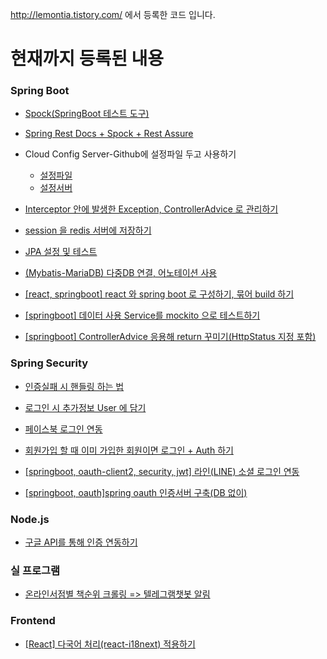http://lemontia.tistory.com/ 에서 등록한 코드 입니다.

# 현재까지 등록된 내용

### Spring Boot
* [Spock(SpringBoot 테스트 도구)](https://github.com/lemontia/test-spock)

* [Spring Rest Docs + Spock + Rest Assure](https://github.com/lemontia/SpringRestDocs-Spock)

* Cloud Config Server-Github에 설정파일 두고 사용하기
    - [설정파일](https://github.com/lemontia/SpringCloudConfigRepository)
    - [설정서버](https://github.com/lemontia/SpringCloudConfig_GIT)

* [Interceptor 안에 발생한 Exception, ControllerAdvice 로 관리하기](https://github.com/lemontia/IntercepterTest)

* [session 을 redis 서버에 저장하기](https://github.com/lemontia/SpringBootSessionRedis)

* [JPA 설정 및 테스트](https://github.com/lemontia/SpringSecurityLogin)

* [(Mybatis-MariaDB) 다중DB 연결, 어노테이션 사용](https://github.com/lemontia/SpringbootMultiDataSources)

* [[react, springboot] react 와 spring boot 로 구성하기, 묶어 build 하기](https://github.com/lemontia/springboot_react)

* [[springboot] 데이터 사용 Service를 mockito 으로 테스트하기](https://github.com/lemontia/mockitoTest)

* [[springboot] ControllerAdvice 응용해 return 꾸미기(HttpStatus 지정 포함)](https://github.com/lemontia/controllerAdviceCustom)


### Spring Security
* [인증실패 시 핸들링 하는 법](https://github.com/lemontia/SpringSecurityBasicAuth)

* [로그인 시 추가정보 User 에 담기](https://github.com/lemontia/SpringBootBase)

* [페이스북 로그인 연동](https://github.com/lemontia/SpringBoot2_oauth2)

* [회원가입 할 때 이미 가입한 회원이면 로그인 + Auth 하기](https://github.com/lemontia/SpringSecurityLogin)

* [[springboot, oauth-client2, security, jwt] 라인(LINE) 소셜 로그인 연동](https://github.com/lemontia/springOauth2Client-LINE)

* [[springboot, oauth]spring oauth 인증서버 구축(DB 없이)](https://github.com/lemontia/spring_oauth-authorization_server-noDB)



### Node.js
* [구글 API를 통해 인증 연동하기](https://github.com/lemontia/googleOauthJavascript)


### 실 프로그램
* [온라인서점별 책순위 크롤링 => 텔레그램챗봇 알림](https://github.com/lemontia/bookRankCrawler)


### Frontend
* [[React] 다국어 처리(react-i18next) 적용하기](https://github.com/lemontia/sample-react-i18next)

